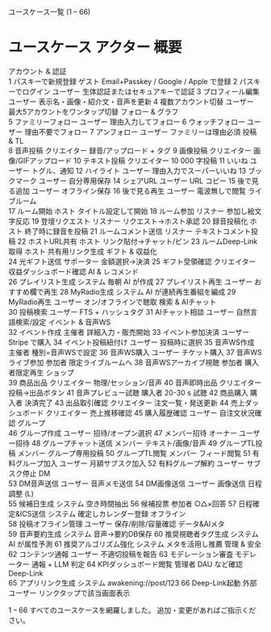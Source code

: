 ユースケース一覧 (1 – 66)

#	ユースケース	アクター	概要
アカウント & 認証			
1	パスキーで新規登録	ゲスト	Email+Passkey / Google / Apple で登録
2	パスキーでログイン	ユーザー	生体認証またはセキュアキーで認証
3	プロフィール編集	ユーザー	表示名・画像・紹介文・音声を更新
4	複数アカウント切替	ユーザー	最大5アカウントをワンタップ切替
フォロー & グラフ			
5	ファミリーフォロー	ユーザー	理由入力してフォロー
6	ウォッチフォロー	ユーザー	理由不要でフォロー
7	アンフォロー	ユーザー	ファミリーは理由必須
投稿 & TL			
8	音声投稿	クリエイター	録音/アップロード + タグ
9	画像投稿	クリエイター	画像/GIFアップロード
10	テキスト投稿	クリエイター	10 000 字投稿
11	いいね	ユーザー	トグル、通知
12	ハイライト	ユーザー	理由入力でスーパーいいね
13	ブックマーク	ユーザー	自分専用保存
14	シェアURL	ユーザー	URL コピー
15	後で見る追加	ユーザー	オフライン保存
16	後で見る再生	ユーザー	電波無しで閲覧
ライブルーム			
17	ルーム開始	ホスト	タイトル設定して開始
18	ルーム参加	リスナー	参加し絵文字反応
19	登壇リクエスト	リスナー	リクエスト→ホスト承認
20	録音投稿化	ホスト	終了時に録音を投稿
21	ルームコメント送信	リスナー	テキストコメント投稿
22	ホストURL共有	ホスト	リンク貼付→チャット/ピン
23	ルームDeep-Link取得	ホスト	共有用リンク生成
ギフト & 収益化			
24	光ギフト送信	サポーター	金額選択→決済
25	ギフト受領確認	クリエイター	収益ダッシュボード確認
AI & レコメンド			
26	プレイリスト生成	システム	毎朝 AI が作成
27	プレイリスト再生	ユーザー	おすすめ欄で再生
28	MyRadio生成	システム	AI が連続再生番組を編成
29	MyRadio再生	ユーザー	オン/オフラインで聴取
検索 & AIチャット			
30	投稿検索	ユーザー	FTS + ハッシュタグ
31	AIチャット相談	ユーザー	自然言語検索/設定
イベント & 音声WS			
32	イベント作成	主催者	詳細入力・販売開始
33	イベント参加決済	ユーザー	Stripe で購入
34	イベント投稿紐付け	ユーザー	投稿時に選択
35	音声WS作成	主催者	種別=音声WSで設定
36	音声WS購入	ユーザー	チケット購入
37	音声WSライブ参加	参加者	限定ライブルームへ
38	音声WSアーカイブ視聴	参加者	購入者限定再生
ショップ			
39	商品出品	クリエイター	物理/セッション/音声
40	音声即時出品	クリエイター	投稿→出品ボタン
41	音声プレビュー試聴	購入者	20-30 s 試聴
42	商品購入	購入者	決済完了
43	出品取引確認	クリエイター	注文一覧・発送更新
44	売上ダッシュボード	クリエイター	売上推移確認
45	購入履歴確認	ユーザー	自注文状況確認
グループ			
46	グループ作成	ユーザー	招待/オープン選択
47	メンバー招待	オーナー	ユーザー招待
48	グループチャット送信	メンバー	テキスト/画像/音声
49	グループTL投稿	メンバー	グループ専用投稿
50	グループTL閲覧	メンバー	フィード閲覧
51	有料グループ加入	ユーザー	月額サブスク加入
52	有料グループ解約	ユーザー	サブスク停止
DM			
53	DM音声送信	ユーザー	音声メモ送信
54	DM画像送信	ユーザー	画像送信
日程調整 (L)			
55	候補日生成	システム	空き時間抽出
56	候補投票	参加者	○△×回答
57	日程確定&ICS送信	システム	確定しカレンダー登録
オフライン			
58	投稿オフライン管理	ユーザー	保存/削除/容量確認
データ&AIメタ			
59	音声要約生成	システム	音声→要約DB保存
60	推奨視聴者タグ生成	システム	AI が属性予測
61	推奨アルゴリズム強化	システム	メタを活用し推薦
管理 & 安全			
62	コンテンツ通報	ユーザー	不適切投稿を報告
63	モデレーション審査	モデレーター	通報 + LLM 判定
64	KPIダッシュボード閲覧	管理者	DAU など確認
Deep-Link			
65	アプリリンク生成	システム	awakening://post/123
66	Deep-Link起動	外部ユーザー	リンクタップで該当画面表示

1 – 66 すべてのユースケースを網羅しました。
追加・変更があればご指示ください。